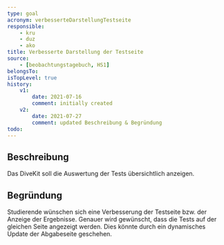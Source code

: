 ```yaml
---
type: goal
acronym: verbesserteDarstellungTestseite
responsible: 
    - kru
    - duz
    - ako
title: Verbesserte Darstellung der Testseite
source:
    - [beobachtungstagebuch, HS1]
belongsTo:
isTopLevel: true
history:
    v1:
        date: 2021-07-16
        comment: initially created
    v2:
        date: 2021-07-27
        comment: updated Beschreibung & Begründung
todo:
---
```


## Beschreibung

Das DiveKit soll die Auswertung der Tests übersichtlich anzeigen.

## Begründung

Studierende wünschen sich eine Verbesserung der Testseite bzw. der Anzeige der Ergebnisse. 
Genauer wird gewünscht, dass die Tests auf der gleichen Seite angezeigt werden. Dies könnte durch ein dynamisches Update der Abgabeseite geschehen.